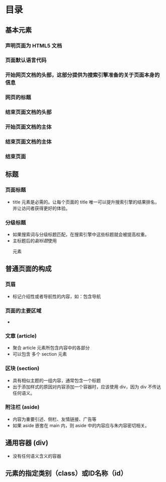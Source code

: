 # 目录
## 基本元素
### <!DOCTYPE html> 声明页面为 HTML5 文档
### <html lang="*language-code*"> 页面默认语言代码
### <head> 开始网页文档的头部，这部分提供为搜索引擎准备的关于页面本身的信息
### <title> </title> 网页的标题
### </head> 结束页面文档的头部
### <body> 开始页面文档的主体
### </body> 结束页面文档的主体
### </html> 结束页面

## 标题
### 页面标题
*  title 元素是必需的。让每个页面的 title 唯一可以提升搜索引擎的结果排名，
并让访问者获得更好的体验。
### 分级标题
*  如果搜索词与分级标题匹配，在搜索引擎中这些标题就会被提高权重。
*  主标题后的*副标题*使用 <p> 元素

## 普通页面的构成
### 页眉
*  标记介绍性或者导航性的内容，如：包含导航 <nav>
### 页面的主要区域
*  <main role="main"> </main>
### 文章 (article)
*  聚合 article 元素所包含内容中的各部分
*  可以包含 多个 section 元素
### 区块 (section)
*  具有相似主题的一组内容，通常包含一个标题
*  出于添加样式的原因对内容添加一个容器时，应该使用 div，因为 div 不传达任何语义。
### 附注栏 (aside)
*  内容为重要引述、侧栏、友情链接、广告等
*  如果 aside 嵌套在 main 内，则 aside 中的内容应与朱内容密切相关。

## 通用容器 (div)
*  没有任何语义含义的容器

## 元素的指定类别（class）或ID名称（id）
